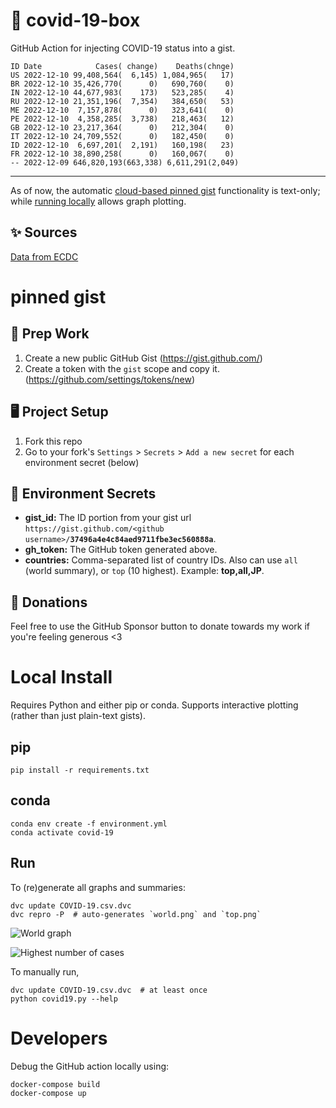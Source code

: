 # 🏥 covid-19-box

GitHub Action for injecting COVID-19 status into a gist.

```
ID Date            Cases( change)    Deaths(chnge)
US 2022-12-10 99,408,564(  6,145) 1,084,965(   17)
BR 2022-12-10 35,426,770(      0)   690,760(    0)
IN 2022-12-10 44,677,983(    173)   523,285(    4)
RU 2022-12-10 21,351,196(  7,354)   384,650(   53)
ME 2022-12-10  7,157,878(      0)   323,641(    0)
PE 2022-12-10  4,358,285(  3,738)   218,463(   12)
GB 2022-12-10 23,217,364(      0)   212,304(    0)
IT 2022-12-10 24,709,552(      0)   182,450(    0)
ID 2022-12-10  6,697,201(  2,191)   160,198(   23)
FR 2022-12-10 38,890,258(      0)   160,067(    0)
-- 2022-12-09 646,820,193(663,338) 6,611,291(2,049)
```

---

As of now, the automatic [cloud-based pinned gist](#pinned-gist) functionality is text-only;
while [running locally](#local-install) allows graph plotting.

## ✨ Sources

[Data from ECDC](https://www.ecdc.europa.eu/en/publications-data/download-todays-data-geographic-distribution-covid-19-cases-worldwide)

# pinned gist

## 🎒 Prep Work
1. Create a new public GitHub Gist (https://gist.github.com/)
1. Create a token with the `gist` scope and copy it. (https://github.com/settings/tokens/new)

## 🖥 Project Setup
1. Fork this repo
1. Go to your fork's `Settings` > `Secrets` > `Add a new secret` for each environment secret (below)

## 🤫 Environment Secrets
- **gist_id:** The ID portion from your gist url `https://gist.github.com/<github username>/`**`37496a4e4c84aed9711fbe3ec560888a`**.
- **gh_token:** The GitHub token generated above.
- **countries:** Comma-separated list of country IDs. Also can use `all` (world summary), or `top` (10 highest). Example: **top,all,JP**.

## 💸 Donations

Feel free to use the GitHub Sponsor button to donate towards my work if you're feeling generous <3

# Local Install

Requires Python and either pip or conda. Supports interactive plotting (rather than just plain-text gists).

## pip

```
pip install -r requirements.txt
```

## conda

```
conda env create -f environment.yml
conda activate covid-19
```

## Run

To (re)generate all graphs and summaries:

```
dvc update COVID-19.csv.dvc
dvc repro -P  # auto-generates `world.png` and `top.png`
```

![World graph](world.png)

![Highest number of cases](top.png)

To manually run,

```
dvc update COVID-19.csv.dvc  # at least once
python covid19.py --help
```

# Developers

Debug the GitHub action locally using:

```
docker-compose build
docker-compose up
```
